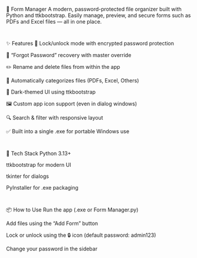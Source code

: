 📁 Form Manager
A modern, password-protected file organizer built with Python and ttkbootstrap.
Easily manage, preview, and secure forms such as PDFs and Excel files — all in one place.
~~~


~~~
✨ Features
🔐 Lock/unlock mode with encrypted password protection

🧠 “Forgot Password” recovery with master override

✏️ Rename and delete files from within the app

📄 Automatically categorizes files (PDFs, Excel, Others)

🌙 Dark-themed UI using ttkbootstrap

🖼️ Custom app icon support (even in dialog windows)

🔍 Search & filter with responsive layout

✅ Built into a single .exe for portable Windows use
~~~


~~~
🔧 Tech Stack
Python 3.13+

ttkbootstrap for modern UI

tkinter for dialogs

PyInstaller for .exe packaging
~~~


~~~
📦 How to Use
Run the app (.exe or Form Manager.py)

Add files using the “Add Form” button

Lock or unlock using the 🔒 icon (default password: admin123)

Change your password in the sidebar
